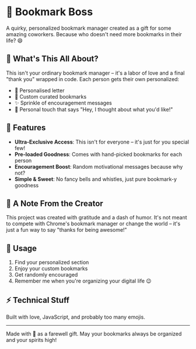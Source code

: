 # 🔖 Bookmark Boss

A quirky, personalized bookmark manager created as a gift for some amazing coworkers. Because who doesn't need more bookmarks in their life? 😄

## 🎁 What's This All About?

This isn't your ordinary bookmark manager – it's a labor of love and a final "thank you" wrapped in code. Each person gets their own personalized:

- 📝 Personalised letter
- 🔗 Custom curated bookmarks
- ✨ Sprinkle of encouragement messages
- 🎨 Personal touch that says "Hey, I thought about what you'd like!"

## 🌟 Features

- **Ultra-Exclusive Access**: This isn't for everyone – it's just for you special few!
- **Pre-loaded Goodness**: Comes with hand-picked bookmarks for each person
- **Encouragement Boost**: Random motivational messages because why not?
- **Simple & Sweet**: No fancy bells and whistles, just pure bookmark-y goodness

## 💝 A Note From the Creator

This project was created with gratitude and a dash of humor. It's not meant to compete with Chrome's bookmark manager or change the world – it's just a fun way to say "thanks for being awesome!"

## 🚀 Usage

1. Find your personalized section
2. Enjoy your custom bookmarks
3. Get randomly encouraged
4. Remember me when you're organizing your digital life 😉

## ⚡️ Technical Stuff

Built with love, JavaScript, and probably too many emojis.

---

Made with 💖 as a farewell gift. May your bookmarks always be organized and your spirits high! 
